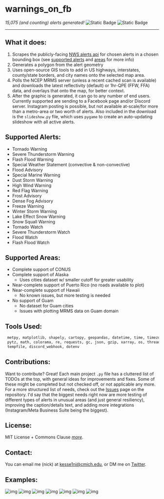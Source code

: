 # warnings_on_fb 
*15,075 (and counting) alerts generated!*
![Static Badge](https://img.shields.io/badge/Supported%20Alerts%20-%2017-&color=%#0000ff)
![Static Badge](https://img.shields.io/badge/Avg%20Time%20For%20Graphic%20Generation-%2025s-&color=%#0000ff)

---
## What it does:
1. Scrapes the publicly-facing [NWS alerts api](https://api.weather.gov/alerts/active) for chosen alerts in a chosen bounding box (see [supported alerts](#supported-alerts) and [areas](#supported-areas) for more info)
2. Generates a polygon from the alert geometry
3. Uses open-source GIS tools to add in US highways, interstates, county/state borders, and city names onto the selected map area. 
4. Polls the NCEP MRMS server (unless a recent cached scan is available) and downloads the latest reflectivity (default) or 1hr-QPE (FFW, FFA) data, and overlays that onto the map, for better context. 
5. After the graphic is generated, it can go to any number of end users. Currently supported are sending to a Facebook page and/or Discord server. Instagram posting is possible, but not available at-scale/for more than a metro-area or two worth of alerts. Also included in the download is the `slideshow.py` file, which uses `pygame` to create an auto-updating slideshow with all active alerts.

## Supported Alerts:
- Tornado Warning
- Severe Thunderstorm Warning
- Flash Flood Warning 
- Special Weather Statement (convective & non-convective)
- Flood Advisory
- Special Marine Warning
- Dust Storm Warning
- High Wind Warning
- Red Flag Warning
- Frost Advisory
- Dense Fog Advisory
- Freeze Warning
- Winter Storm Warning
- Lake Effect Snow Warning
- Snow Squall Warning
- Tornado Watch
- Severe Thunderstorm Watch
- Flood Watch
- Flash Flood Watch
## Supported Areas:
- Complete support of CONUS
- Complete support of Alaska
    - Uses cities dataset w/ smaller cutoff for greater usability
- Near-complete support of Puerto Rico (no roads available to plot)
- Near-complete support of Hawaii
    - No known issues, but more testing is needed
- No support of Guam
    - No dataset for Guam cities
    - Issues with plotting MRMS data on Guam domain
## Tools Used:
```python
 metpy, matplotlib, shapely, cartopy, geopandas, datetime, time, timezonefinder,
 pytz, math, colorama, re, requests, gc, json, gzip, xarray, os, threading, 
 tempfile, discord_webhook, dotenv

```
## Contributions: 
Want to contribute? Great! Each main project `.py` file has a cluttered list of TODOs at the top, with general ideas for improvements and fixes. Some of these might be completed but not checked off, or not applicable any more. For a more structured list of needs, check out the [Issues](https://github.com/nickkessel/warnings_on_fb/issues) page on the repository. I'd say that the biggest needs right now are more testing of different types of alerts in unusual areas (and just general resiliency), improving the caption/details text, and adding more integrations (Instagram/Meta Business Suite being the biggest).
## License:
MIT License + Commons Clause *[more](LICENSE)*.
## Contact:
You can email me (nick) at [kesse1ni@cmich.edu](mailto:kesse1ni@cmich.edu), or DM me on [Twitter](https://www.x.com/wX_nvck).
## Examples:
![img](https://cdn.discordapp.com/attachments/1419830904913793155/1431423355323551866/Alert.png?ex=69049ca2&is=69034b22&hm=b27b300cd72eb358f066124a2e038255efaa629bbd7b02e5943d61c97836a1ff&)
![img](https://cdn.discordapp.com/attachments/1419830904913793155/1432027735579955321/Alert.png?ex=6904d541&is=690383c1&hm=b33e3126ef854f83f6563735b13261b4cd86f916926af46e5ae2613a0177c135& )
![img](https://cdn.discordapp.com/attachments/1419830904913793155/1427410903267278888/Alert.png?ex=69052cff&is=6903db7f&hm=899ab203a2bc39b5ba42a2f04356d788c0e72277c5608538e536327cf4affce8& )
![img](https://cdn.discordapp.com/attachments/1419830904913793155/1428477323719737487/Alert.png?ex=690519ad&is=6903c82d&hm=0947126ba94e7c65d66682953baa2df059f74e4dcda901c2d72be2ce490d0fcc& )
![img]( https://cdn.discordapp.com/attachments/1419830904913793155/1430245000771408044/Alert.png?ex=6904f074&is=69039ef4&hm=33a7ef086469898bb3263ddf5fd3af583d25abffc7a1e35a9ae239ee9017a0f0&)
![img](https://cdn.discordapp.com/attachments/1419830904913793155/1431387552182698085/Alert.png?ex=6905240a&is=6903d28a&hm=7ac10adcef209cfa83f228ba72ee1e41c37ac807f99087b3929260d054122b80& )
![img](https://cdn.discordapp.com/attachments/1410438594799206583/1416515387670925397/Alert.png?ex=68c72042&is=68c5cec2&hm=b20622d3cb060b04647bfecf06e74ac3fcfcc54b59c71d09b062da9eb64dbca0& )
